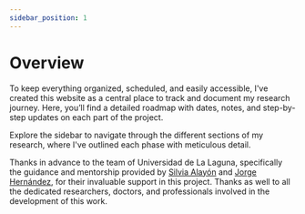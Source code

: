 ```yaml
---
sidebar_position: 1
---
```

# Overview

To keep everything organized, scheduled, and easily accessible, I've created this website as a central place to track and document my research journey. Here, you’ll find a detailed roadmap with dates, notes, and step-by-step updates on each part of the project.

Explore the sidebar to navigate through the different sections of my research, where I've outlined each phase with meticulous detail.

Thanks in advance to the team of Universidad de La Laguna, specifically the guidance and mentorship provided by [Silvia Alayón](https://portalciencia.ull.es/investigadores/81845/detalle) and [Jorge Hernández](https://portalciencia.ull.es/investigadores/152342/detalle), for their invaluable support in this project. Thanks as well to all the dedicated researchers, doctors, and professionals involved in the development of this work.
